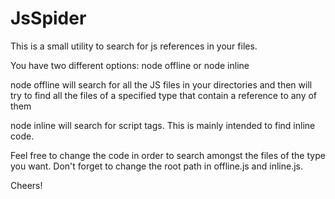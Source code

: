 # JsSpider

This is a small utility to search for js references in your files.

You have two different options:
node offline
or 
node inline

node offline will search for all the JS files in your directories and then will try to find all the files of a specified type that contain a reference to any of them

node inline will search for script tags. This is mainly intended to find inline code.

Feel free to change the code in order to search amongst the files of the type you want.
Don't forget to change the root path in offline.js and inline.js.

Cheers!



